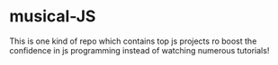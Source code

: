 # musical-JS
This is one kind of repo which contains top js projects ro boost the confidence in js programming instead of watching numerous tutorials!
